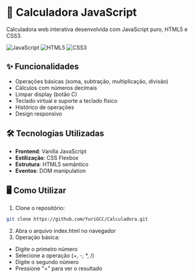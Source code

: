 # 🧮 Calculadora JavaScript

Calculadora web interativa desenvolvida com JavaScript puro, HTML5 e CSS3.

![JavaScript](https://img.shields.io/badge/JavaScript-ES6+-yellow.svg)
![HTML5](https://img.shields.io/badge/HTML5-E34F26.svg?logo=html5)
![CSS3](https://img.shields.io/badge/CSS3-1572B6.svg?logo=css3)

## ✨ Funcionalidades
- Operações básicas (soma, subtração, multiplicação, divisão)
- Cálculos com números decimais
- Limpar display (botão C)
- Teclado virtual e suporte a teclado físico
- Histórico de operações
- Design responsivo

## 🛠️ Tecnologias Utilizadas
- **Frontend**: Vanilla JavaScript
- **Estilização**: CSS Flexbox
- **Estrutura**: HTML5 semântico
- **Eventos**: DOM manipulation

## 🖥️ Como Utilizar
1. Clone o repositório:
```bash
git clone https://github.com/YuriGCC/Calculadora.git
```
2. Abra o arquivo index.html no navegador
3. Operação básica:
- Digite o primeiro número
- Selecione a operação (+, -, *, /)
- Digite o segundo número
- Pressione "=" para ver o resultado
